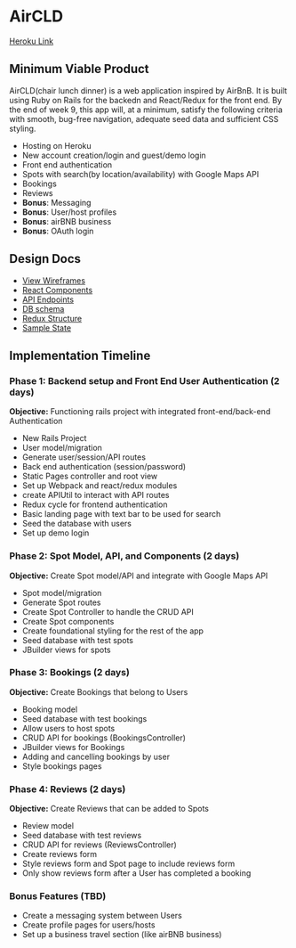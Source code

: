# AirCLD
[Heroku Link](https://aircld.herokuapp.com/)

## Minimum Viable Product
AirCLD(chair lunch dinner) is a web application inspired by AirBnB.  It is built
using Ruby on Rails for the backedn and React/Redux for the front end.  By the end
of week 9, this app will, at a minimum, satisfy the following criteria with smooth, bug-free navigation, adequate seed data and sufficient CSS styling.
* Hosting on Heroku
* New account creation/login and guest/demo login
* Front end authentication
* Spots with search(by location/availability) with Google Maps API
* Bookings
* Reviews
* **Bonus**: Messaging
* **Bonus**: User/host profiles
* **Bonus**: airBNB business
* **Bonus**: OAuth login

## Design Docs
* [View Wireframes](./wireframes/)
* [React Components](./component-hierarchy.md)
* [API Endpoints](./api-endpoints.md)
* [DB schema](./schema.md)
* [Redux Structure](./redux-structure.md)
* [Sample State](./sample-state.md)

## Implementation Timeline
### Phase 1: Backend setup and Front End User Authentication (2 days)
**Objective:** Functioning rails project with integrated front-end/back-end Authentication

* New Rails Project
* User model/migration
* Generate user/session/API routes
* Back end authentication (session/password)
* Static Pages controller and root view
* Set up Webpack and react/redux modules
* create APIUtil to interact with API routes
* Redux cycle for frontend authentication
* Basic landing page with text bar to be used for search
* Seed the database with users
* Set up demo login

### Phase 2: Spot Model, API, and Components (2 days)
**Objective:** Create Spot model/API and integrate with Google Maps API

* Spot model/migration
* Generate Spot routes
* Create Spot Controller to handle the CRUD API
* Create Spot components
* Create foundational styling for the rest of the app
* Seed database with test spots
* JBuilder views for spots

### Phase 3: Bookings (2 days)
**Objective:** Create Bookings that belong to Users

* Booking model
* Seed database with test bookings
* Allow users to host spots
* CRUD API for bookings (BookingsController)
* JBuilder views for Bookings
* Adding and cancelling bookings by user
* Style bookings pages

### Phase 4: Reviews (2 days)
**Objective:** Create Reviews that can be added to Spots

* Review model
* Seed database with test reviews
* CRUD API for reviews (ReviewsController)
* Create reviews form
* Style reviews form and Spot page to include reviews form
* Only show reviews form after a User has completed a booking

### Bonus Features (TBD)
* Create a messaging system between Users
* Create profile pages for users/hosts
* Set up a business travel section (like airBNB business)
